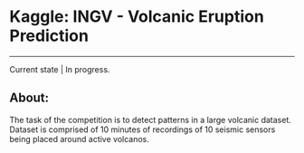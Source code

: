 # Kaggle: INGV - Volcanic Eruption Prediction
---
Current state | In progress.
## About:
The task of the competition is to detect patterns in a large volcanic dataset. Dataset is comprised of 10 minutes of recordings of 10 seismic sensors being placed around active volcanos.
